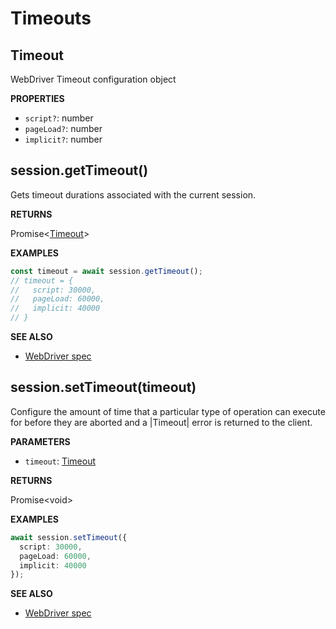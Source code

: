 # Timeouts

## Timeout

WebDriver Timeout configuration object

**PROPERTIES**

- `script?`: number
- `pageLoad?`: number
- `implicit?`: number

## session.getTimeout()

Gets timeout durations associated with the current session.

**RETURNS**

Promise&lt;[Timeout](#timeout)&gt;

**EXAMPLES**

```typescript
const timeout = await session.getTimeout();
// timeout = {
//   script: 30000,
//   pageLoad: 60000,
//   implicit: 40000
// }
```

**SEE ALSO**

- [WebDriver spec](https://www.w3.org/TR/webdriver/#get-timeouts)

## session.setTimeout(timeout)

Configure the amount of time that a particular type of operation can execute for before
they are aborted and a |Timeout| error is returned to the client.

**PARAMETERS**

- `timeout`: [Timeout](#timeout)

**RETURNS**

Promise&lt;void&gt;

**EXAMPLES**

```typescript
await session.setTimeout({
  script: 30000,
  pageLoad: 60000,
  implicit: 40000
});
```

**SEE ALSO**

- [WebDriver spec](https://www.w3.org/TR/webdriver/#set-timeouts)
